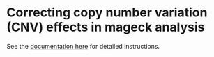 # Correcting copy number variation (CNV) effects in mageck analysis

See the [documentation here](https://sourceforge.net/p/mageck/wiki/advanced_tutorial/#tutorial-2-correct-the-effects-from-copy-number-variations) for detailed instructions.
